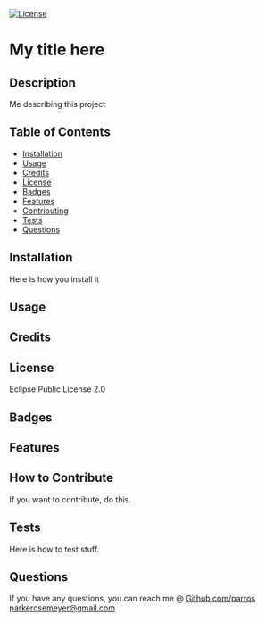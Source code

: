 [![License](https://img.shields.io/badge/License-EPL_2.0-red.svg)](https://opensource.org/licenses/EPL-2.0)
# My title here


## Description

Me describing this project

## Table of Contents

- <a href=#install>Installation</a>
- <a href=#usage>Usage</a>
- <a href=#credit>Credits</a>
- <a href=#license>License</a>
- <a href=#badges>Badges</a>
- <a href=#feature>Features</a>
- <a href=#contributing>Contributing</a>
- <a href=#test>Tests</a>
- <a href=#question>Questions</a>

## <span id=install>Installation</span>

Here is how you install it

## <span id=usage>Usage</span>



## <span id=credit>Credits</span>



## <span id=license>License</span>

Eclipse Public License 2.0


## <span id=badges>Badges</span>


## <span id=feature>Features</span>


## <span id=contributing>How to Contribute</span>

If you want to contribute, do this.

## <span id=test>Tests</span>

Here is how to test stuff.

## <span id=question>Questions</span>

If you have any questions, you can reach me @ <a href="github.com/parros" target='_blank'>Github.com/parros</a> 
parkerosemeyer@gmail.com
